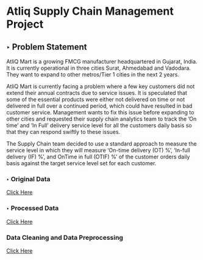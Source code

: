 # Atliq Supply Chain Management Project

## ‣ Problem Statement
AtliQ Mart is a growing FMCG manufacturer headquartered in Gujarat, India. It is currently operational in three cities Surat, Ahmedabad and Vadodara. They want to expand to other metros/Tier 1 cities in the next 2 years.

AtliQ Mart is currently facing a problem where a few key customers did not extend their annual contracts due to service issues. It is speculated that some of the essential products were either not delivered on time or not delivered in full over a continued period, which could have resulted in bad customer service. Management wants to fix this issue before expanding to other cities and requested their supply chain analytics team to track the ’On time’ and ‘In Full’ delivery service level for all the customers daily basis so that they can respond swiftly to these issues.

The Supply Chain team decided to use a standard approach to measure the service level in which they will measure ‘On-time delivery (OT) %’, ‘In-full delivery (IF) %’, and OnTime in full (OTIF) %’ of the customer orders daily basis against the target service level set for each customer.

### ‣ Original Data
[Click Here](https://github.com/Saquibtechlotraining/Atliq_Supply_Chain_Management_Project/tree/main/Original_Data)

### ‣ Processed Data 
[Click Here](https://github.com/Saquibtechlotraining/Atliq_Supply_Chain_Management_Project/tree/main/Processed_Data)

### Data Cleaning and Data Preprocessing
[Click Here](https://github.com/Saquibtechlotraining/Atliq_Supply_Chain_Management_Project/blob/main/Data_Import_Cleaning_Preprocessing.sql)

